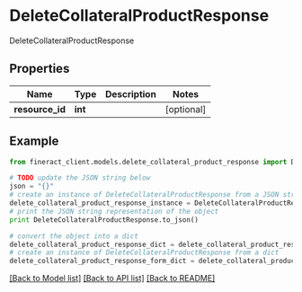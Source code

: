# DeleteCollateralProductResponse

DeleteCollateralProductResponse

## Properties

Name | Type | Description | Notes
------------ | ------------- | ------------- | -------------
**resource_id** | **int** |  | [optional] 

## Example

```python
from fineract_client.models.delete_collateral_product_response import DeleteCollateralProductResponse

# TODO update the JSON string below
json = "{}"
# create an instance of DeleteCollateralProductResponse from a JSON string
delete_collateral_product_response_instance = DeleteCollateralProductResponse.from_json(json)
# print the JSON string representation of the object
print DeleteCollateralProductResponse.to_json()

# convert the object into a dict
delete_collateral_product_response_dict = delete_collateral_product_response_instance.to_dict()
# create an instance of DeleteCollateralProductResponse from a dict
delete_collateral_product_response_form_dict = delete_collateral_product_response.from_dict(delete_collateral_product_response_dict)
```
[[Back to Model list]](../README.md#documentation-for-models) [[Back to API list]](../README.md#documentation-for-api-endpoints) [[Back to README]](../README.md)


